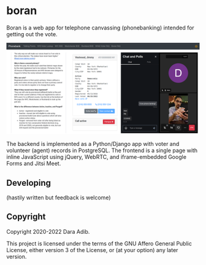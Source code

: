 # boran

Boran is a web app for telephone canvassing (phonebanking) intended for getting out the vote.

![boran screenshot](static/boran-screenshot.png)

The backend is implemented as a Python/Django app with voter and volunteer (agent) records in PostgreSQL. The frontend is a single page with inline JavaScript using jQuery, WebRTC, and iframe-embedded Google Forms and Jitsi Meet.

## Developing

(hastily written but feedback is welcome)

## Copyright

Copyright 2020-2022 Dara Adib.

This project is licensed under the terms of the GNU Affero General Public License, either version 3 of the License, or (at your option) any later version.
